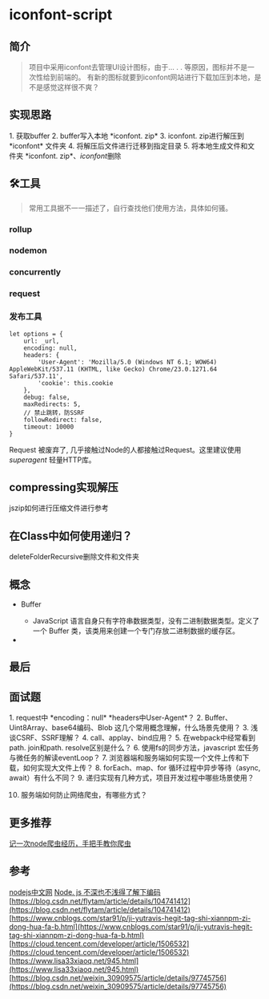 # iconfont-script
[](https://www.npmjs.com/package/iconfont-script)

## 简介

> 项目中采用iconfont去管理UI设计图标，由于... . . 等原因，图标并不是一次性给到前端的。
> 有新的图标就要到iconfont网站进行下载加压到本地，是不是感觉这样很不爽？

## 实现思路

1\. 获取buffer
2\. buffer写入本地 \*iconfont\. zip\*
3\. iconfont\. zip进行解压到 \*iconfont\* 文件夹
4\. 将解压后文件进行迁移到指定目录
5\. 将本地生成文件和文件夹 \*iconfont\. zip*、*iconfont*删除

## 🛠工具

> 常用工具据不一一描述了，自行查找他们使用方法，具体如何骚。

### rollup

### nodemon

### concurrently

### request

### 发布工具

```
let options = {
    url: _url,
    encoding: null,
    headers: {
        'User-Agent': 'Mozilla/5.0 (Windows NT 6.1; WOW64) AppleWebKit/537.11 (KHTML, like Gecko) Chrome/23.0.1271.64 Safari/537.11',
        'cookie': this.cookie
    },
    debug: false,
    maxRedirects: 5,
    // 禁止跳转，防SSRF
    followRedirect: false,
    timeout: 10000
}
```

Request 被废弃了, 几乎接触过Node的人都接触过Request。这里建议使用 *superagent* 轻量HTTP库。

## compressing实现解压

jszip如何进行压缩文件进行参考

## 在Class中如何使用递归？

deleteFolderRecursive删除文件和文件夹

## 概念

* Buffer
  + JavaScript 语言自身只有字符串数据类型，没有二进制数据类型。定义了一个 Buffer 类，该类用来创建一个专门存放二进制数据的缓存区。

* 

## 最后

## 面试题

1\. request中 \*encoding：null\*  \*headers中User-Agent\*？
2\. Buffer、Uint8Array、base64编码、Blob 这几个常用概念理解，什么场景先使用？
3\. 浅谈CSRF、SSRF理解？
4\. call、applay、bind应用？
5\. 在webpack中经常看到path\. join和path\. resolve区别是什么？
6\. 使用fs的同步方法，javascript 宏任务与微任务的解读eventLoop？
7\. 浏览器端和服务端如何实现一个文件上传和下载，如何实现大文件上传？
8\. forEach、map、for 循环过程中异步等待（async, await）有什么不同？
9\. 递归实现有几种方式，项目开发过程中哪些场景使用？

10. 服务端如何防止网络爬虫，有哪些方式？

## 更多推荐

[记一次node爬虫经历，手把手教你爬虫](https://www.cnblogs.com/scottjeremy/p/11961190.html)

## 参考

[nodejs中文网](http://nodejs.cn/api/)
[Node. js 不深也不浅得了解下编码](https://segmentfault.com/a/1190000002787763)
[https://blog.csdn.net/flytam/article/details/104741412](https://blog.csdn.net/flytam/article/details/104741412)
[https://www.cnblogs.com/star91/p/ji-yutravis-hegit-tag-shi-xiannpm-zi-dong-hua-fa-b.html](https://www.cnblogs.com/star91/p/ji-yutravis-hegit-tag-shi-xiannpm-zi-dong-hua-fa-b.html)
[https://cloud.tencent.com/developer/article/1506532](https://cloud.tencent.com/developer/article/1506532)
[https://www.lisa33xiaoq.net/945.html](https://www.lisa33xiaoq.net/945.html)
[https://blog.csdn.net/weixin_30909575/article/details/97745756](https://blog.csdn.net/weixin_30909575/article/details/97745756)
